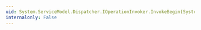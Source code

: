 ```yaml
---
uid: System.ServiceModel.Dispatcher.IOperationInvoker.InvokeBegin(System.Object,System.Object[],System.AsyncCallback,System.Object)
internalonly: False
---
```

